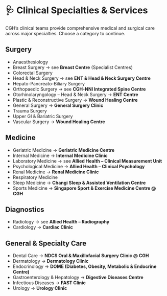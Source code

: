 # 🩺 Clinical Specialties & Services

CGH’s clinical teams provide comprehensive medical and surgical care across major specialties. Choose a category to continue.

## Surgery
- Anaesthesiology  
- Breast Surgery → see **Breast Centre** (Specialist Centres)  
- Colorectal Surgery  
- Head & Neck Surgery → see **ENT & Head & Neck Surgery Centre**  
- Hepato-Pancreato-Biliary Surgery  
- Orthopaedic Surgery → see **CGH-NNI Integrated Spine Centre**  
- Otorhinolaryngology – Head & Neck Surgery → **ENT Centre**  
- Plastic & Reconstructive Surgery → **Wound Healing Centre**  
- General Surgery → **General Surgery Clinic**  
- Trauma Surgery  
- Upper GI & Bariatric Surgery  
- Vascular Surgery → **Wound Healing Centre**

## Medicine
- Geriatric Medicine → **Geriatric Medicine Centre**  
- Internal Medicine → **Internal Medicine Clinic**  
- Laboratory Medicine → see **Allied Health – Clinical Measurement Unit**  
- Psychological Medicine → **Allied Health – Clinical Psychology**  
- Renal Medicine → **Renal Medicine Clinic**  
- Respiratory Medicine  
- Sleep Medicine → **Changi Sleep & Assisted Ventilation Centre**  
- Sports Medicine → **Singapore Sport & Exercise Medicine Centre @ CGH**

## Diagnostics
- Radiology → see **Allied Health – Radiography**  
- Cardiology → **Cardiac Clinic**

## General & Specialty Care
- Dental Care → **NDCS Oral & Maxillofacial Surgery Clinic @ CGH**  
- Dermatology → **Dermatology Clinic**  
- Endocrinology → **DOME (Diabetes, Obesity, Metabolic & Endocrine Centre)**  
- Gastroenterology & Hepatology → **Digestive Diseases Centre**  
- Infectious Diseases → **FAST Clinic**  
- Urology → **Urology Clinic**

